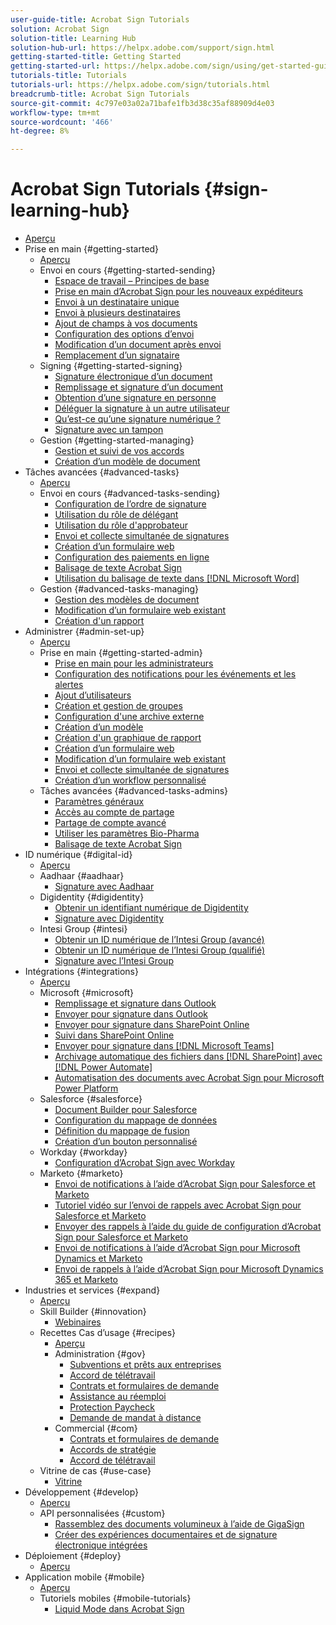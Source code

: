 ```yaml
---
user-guide-title: Acrobat Sign Tutorials
solution: Acrobat Sign
solution-title: Learning Hub
solution-hub-url: https://helpx.adobe.com/support/sign.html
getting-started-title: Getting Started
getting-started-url: https://helpx.adobe.com/sign/using/get-started-guide.html
tutorials-title: Tutorials
tutorials-url: https://helpx.adobe.com/sign/tutorials.html
breadcrumb-title: Acrobat Sign Tutorials
source-git-commit: 4c797e03a02a71bafe1fb3d38c35af88909d4e03
workflow-type: tm+mt
source-wordcount: '466'
ht-degree: 8%

---
```



# Acrobat Sign Tutorials {#sign-learning-hub}

+ [Aperçu](overview.md)
+ Prise en main {#getting-started}
   + [Aperçu](sign-beginner-tutorials/beginner-users-overview.md)
   + Envoi en cours {#getting-started-sending}
      + [Espace de travail – Principes de base](sign-beginner-tutorials/quick-tour.md)
      + [Prise en main d’Acrobat Sign pour les nouveaux expéditeurs](sign-beginner-tutorials/new-sender.md)
      + [Envoi à un destinataire unique](sign-beginner-tutorials/send-to-single-recipient.md)
      + [Envoi à plusieurs destinataires](sign-beginner-tutorials/send-to-multiple-recipients.md)
      + [Ajout de champs à vos documents](sign-beginner-tutorials/adding-fields.md)
      + [Configuration des options d’envoi](sign-beginner-tutorials/sending-options.md)
      + [Modification d’un document après envoi](sign-beginner-tutorials/modify-in-flight.md)
      + [Remplacement d’un signataire](sign-beginner-tutorials/replace-signer.md)
   + Signing {#getting-started-signing}
      + [Signature électronique d’un document](sign-beginner-tutorials/electronically-sign-a-document.md)
      + [Remplissage et signature d’un document](sign-beginner-tutorials/fill-and-sign.md)
      + [Obtention d’une signature en personne](sign-beginner-tutorials/sign-in-person.md)
      + [Déléguer la signature à un autre utilisateur](sign-beginner-tutorials/delegate-signing.md)
      + [Qu’est-ce qu’une signature numérique ?](sign-beginner-tutorials/sign-with-a-digital-signature.md)
      + [Signature avec un tampon](sign-beginner-tutorials/sign-with-a-stamp.md)
   + Gestion {#getting-started-managing}
      + [Gestion et suivi de vos accords](sign-beginner-tutorials/manage-and-track.md)
      + [Création d’un modèle de document](https://experienceleague.adobe.com/docs/document-cloud-learn/sign-learning-hub/admin-set-up/getting-started-admin/create-a-template.html)
+ Tâches avancées {#advanced-tasks}
   + [Aperçu](sign-advanced-users/advanced-users-overview.md)
   + Envoi en cours {#advanced-tasks-sending}
      + [Configuration de l’ordre de signature](sign-advanced-users/setting-up-routing.md)
      + [Utilisation du rôle de délégant](sign-advanced-users/delegate-signature.md)
      + [Utilisation du rôle d&#39;approbateur](sign-advanced-users/add-an-approver.md)
      + [Envoi et collecte simultanée de signatures](https://experienceleague.adobe.com/docs/document-cloud-learn/sign-learning-hub/admin-set-up/getting-started-admin/megasign.html)
      + [Création d’un formulaire web](https://experienceleague.adobe.com/docs/document-cloud-learn/sign-learning-hub/admin-set-up/getting-started-admin/webform.html)
      + [Configuration des paiements en ligne](sign-advanced-users/set-up-online-payments.md)
      + [Balisage de texte Acrobat Sign](https://experienceleague.adobe.com/docs/document-cloud-learn/sign-learning-hub/admin-set-up/advanced-tasks-admins/adobe-sign-text-tagging.html)
      + [Utilisation du balisage de texte dans [!DNL Microsoft Word]](sign-advanced-users/text-tagging-word.md)
   + Gestion {#advanced-tasks-managing}
      + [Gestion des modèles de document](sign-advanced-users/edit-a-template.md)
      + [Modification d’un formulaire web existant](sign-advanced-users/modify-webform.md)
      + [Création d&#39;un rapport](sign-advanced-users/creating-a-report.md)
+ Administrer {#admin-set-up}
   + [Aperçu](admin/intro-admin-overview.md)
   + Prise en main {#getting-started-admin}
      + [Prise en main pour les administrateurs](admin/up-and-running-admin.md)
      + [Configuration des notifications pour les événements et les alertes](admin/set-up-shared-events-and-alert.md)
      + [Ajout d’utilisateurs](admin/add-users-to-your-account.md)
      + [Création et gestion de groupes](admin/create-and-manage-groups.md)
      + [Configuration d&#39;une archive externe](admin/set-up-your-external-archive.md)
      + [Création d’un modèle](sign-advanced-users/create-a-template.md)
      + [Création d&#39;un graphique de rapport](admin/create-a-report.md)
      + [Création d’un formulaire web](sign-advanced-users/webform.md)
      + [Modification d’un formulaire web existant](https://experienceleague.adobe.com/docs/document-cloud-learn/sign-learning-hub/advanced-tasks/advanced-tasks-managing/modify-webform.html)
      + [Envoi et collecte simultanée de signatures](sign-advanced-users/megasign.md)
      + [Création d’un workflow personnalisé](admin/building-a-custom-workflow.md)
   + Tâches avancées {#advanced-tasks-admins}
      + [Paramètres généraux](admin/learn-about-global-settings.md)
      + [Accès au compte de partage](admin/share-account-access.md)
      + [Partage de compte avancé](admin/advanced-account-sharing.md)
      + [Utiliser les paramètres Bio-Pharma](admin/use-bio-pharma-settings.md)
      + [Balisage de texte Acrobat Sign](sign-advanced-users/adobe-sign-text-tagging.md)
+ ID numérique {#digital-id}
   + [Aperçu](digitalid/digitalid-overview.md)
   + Aadhaar {#aadhaar}
      + [Signature avec Aadhaar](digitalid/aadhaar-sign.md)
   + Digidentity {#digidentity}
      + [Obtenir un identifiant numérique de Digidentity](digitalid/digidentity-reg.md)
      + [Signature avec Digidentity](digitalid/digidentity-sign.md)
   + Intesi Group {#intesi}
      + [Obtenir un ID numérique de l’Intesi Group (avancé)](digitalid/intesi-advanced.md)
      + [Obtenir un ID numérique de l’Intesi Group (qualifié)](digitalid/intesi-qualified.md)
      + [Signature avec l’Intesi Group](digitalid/intesi-sign.md)
+ Intégrations {#integrations}
   + [Aperçu](integrations/integrations-overview.md)
   + Microsoft {#microsoft}
      + [Remplissage et signature dans Outlook](integrations/fill-and-sign-doc-microsoft-outlook.md)
      + [Envoyer pour signature dans Outlook](integrations/send-for-signature-with-outlook.md)
      + [Envoyer pour signature dans SharePoint Online](integrations/send-for-signature-with-sharepoint-online.md)
      + [Suivi dans SharePoint Online](integrations/track-an-agreement-with-sharepoint-online.md)
      + [Envoyer pour signature dans [!DNL Microsoft Teams]](integrations/adobe-sign-teams-mortgage.md)
      + [Archivage automatique des fichiers dans [!DNL SharePoint] avec [!DNL Power Automate]](integrations/auto-archive-sharepoint-power-automate.md)
      + [Automatisation des documents avec Acrobat Sign pour Microsoft Power Platform](integrations/documentautomation.md)
   + Salesforce {#salesforce}
      + [Document Builder pour Salesforce](integrations/create-an-agreement-template.md)
      + [Configuration du mappage de données](integrations/set-up-data-mapping.md)
      + [Définition du mappage de fusion](integrations/set-up-merging-map.md)
      + [Création d’un bouton personnalisé](integrations/create-a-custom-button.md)
   + Workday {#workday}
      + [Configuration d’Acrobat Sign avec Workday](integrations/workday.md)
   + Marketo {#marketo}
      + [Envoi de notifications à l’aide d’Acrobat Sign pour Salesforce et Marketo](integrations/marketo-salesforce-sms.md)
      + [Tutoriel vidéo sur l’envoi de rappels avec Acrobat Sign pour Salesforce et Marketo](integrations/marketo-salesforce-reminder-video.md)
      + [Envoyer des rappels à l’aide du guide de configuration d’Acrobat Sign pour Salesforce et Marketo](integrations/marketo-salesforce-reminder.md)
      + [Envoi de notifications à l’aide d’Acrobat Sign pour Microsoft Dynamics et Marketo](integrations/marketo-dynamics-sms.md)
      + [Envoi de rappels à l’aide d’Acrobat Sign pour Microsoft Dynamics 365 et Marketo](integrations/marketo-dynamics-reminder.md)
+ Industries et services {#expand}
   + [Aperçu](sign-usecase/expand-inspire-overview.md)
   + Skill Builder {#innovation}
      + [Webinaires](sign-usecase/innovation-series.md)
   + Recettes Cas d’usage {#recipes}
      + [Aperçu](sign-usecase/recipes.md)
      + Administration {#gov}
         + [Subventions et prêts aux entreprises](sign-usecase/usecasegovgrants.md)
         + [Accord de télétravail](sign-usecase/usecasegovtelework.md)
         + [Contrats et formulaires de demande](sign-usecase/usecasegovcontracts.md)
         + [Assistance au réemploi](sign-usecase/usecasegovreemployment.md)
         + [Protection Paycheck](sign-usecase/usecasegovpaycheck.md)
         + [Demande de mandat à distance](sign-usecase/usecasegovremote.md)
      + Commercial {#com}
         + [Contrats et formulaires de demande](sign-usecase/usecasecomcontracts.md)
         + [Accords de stratégie](sign-usecase/usecasecompolicy.md)
         + [Accord de télétravail](sign-usecase/usecasecomtelework.md)
   + Vitrine de cas {#use-case}
      + [Vitrine](sign-usecase/use-case-showcase.md)
+ Développement {#develop}
   + [Aperçu](develop/develop-overview.md)
   + API personnalisées {#custom}
      + [Rassemblez des documents volumineux à l’aide de GigaSign](develop/gigasign.md)
      + [Créer des expériences documentaires et de signature électronique intégrées](develop/embeddedesignature.md)
+ Déploiement {#deploy}
   + [Aperçu](deploy-overview.md)
+ Application mobile {#mobile}
   + [Aperçu](mobile/mobile-overview.md)
   + Tutoriels mobiles {#mobile-tutorials}
      + [Liquid Mode dans Acrobat Sign](mobile/liquidmode.md)
